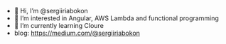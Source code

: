 - 👋 Hi, I’m @sergiiriabokon
- 👀 I’m interested in Angular, AWS Lambda and functional programming 
- 🌱 I’m currently learning Cloure
- blog: https://medium.com/@sergiiriabokon

<!---
sergiiriabokon/sergiiriabokon is a ✨ special ✨ repository because its `README.md` (this file) appears on your GitHub profile.
You can click the Preview link to take a look at your changes.
--->
